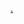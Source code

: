[.](https://cloud.githubusercontent.com/assets/5035902/10669371/69445f4a-791b-11e5-9c05-1d7b79ee5a39.gif)
